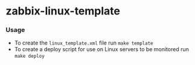 # zabbix-linux-template

### Usage
* To create the ```linux_template.xml``` file run ```make template```  
* To create a deploy script for use on Linux servers to be monitored run ```make deploy```
